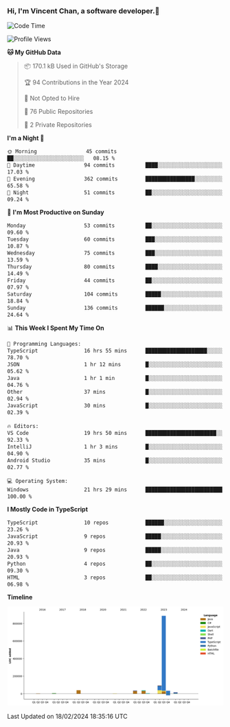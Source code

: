 ### Hi, I'm Vincent Chan, a software developer.👋

<!--
**hkvincent/hkvincent** is a ✨ _special_ ✨ repository because its `README.md` (this file) appears on your GitHub profile.

Here are some ideas to get you started:

- 🔭 I’m currently working on ...
- 🌱 I’m currently learning ...
- 👯 I’m looking to collaborate on ...
- 🤔 I’m looking for help with ...
- 💬 Ask me about ...
- 📫 How to reach me: ...
- 😄 Pronouns: ...
- ⚡ Fun fact: ...
-->
<!--START_SECTION:waka-->
![Code Time](http://img.shields.io/badge/Code%20Time-820%20hrs%204%20mins-blue)

![Profile Views](http://img.shields.io/badge/Profile%20Views-0-blue)

**🐱 My GitHub Data** 

> 📦 170.1 kB Used in GitHub's Storage 
 > 
> 🏆 94 Contributions in the Year 2024
 > 
> 🚫 Not Opted to Hire
 > 
> 📜 76 Public Repositories 
 > 
> 🔑 2 Private Repositories 
 > 
**I'm a Night 🦉** 

```text
🌞 Morning                45 commits          ██░░░░░░░░░░░░░░░░░░░░░░░   08.15 % 
🌆 Daytime                94 commits          ████░░░░░░░░░░░░░░░░░░░░░   17.03 % 
🌃 Evening                362 commits         ████████████████░░░░░░░░░   65.58 % 
🌙 Night                  51 commits          ██░░░░░░░░░░░░░░░░░░░░░░░   09.24 % 
```
📅 **I'm Most Productive on Sunday** 

```text
Monday                   53 commits          ██░░░░░░░░░░░░░░░░░░░░░░░   09.60 % 
Tuesday                  60 commits          ███░░░░░░░░░░░░░░░░░░░░░░   10.87 % 
Wednesday                75 commits          ███░░░░░░░░░░░░░░░░░░░░░░   13.59 % 
Thursday                 80 commits          ████░░░░░░░░░░░░░░░░░░░░░   14.49 % 
Friday                   44 commits          ██░░░░░░░░░░░░░░░░░░░░░░░   07.97 % 
Saturday                 104 commits         █████░░░░░░░░░░░░░░░░░░░░   18.84 % 
Sunday                   136 commits         ██████░░░░░░░░░░░░░░░░░░░   24.64 % 
```


📊 **This Week I Spent My Time On** 

```text
💬 Programming Languages: 
TypeScript               16 hrs 55 mins      ████████████████████░░░░░   78.70 % 
JSON                     1 hr 12 mins        █░░░░░░░░░░░░░░░░░░░░░░░░   05.62 % 
Java                     1 hr 1 min          █░░░░░░░░░░░░░░░░░░░░░░░░   04.76 % 
Other                    37 mins             █░░░░░░░░░░░░░░░░░░░░░░░░   02.94 % 
JavaScript               30 mins             █░░░░░░░░░░░░░░░░░░░░░░░░   02.39 % 

🔥 Editors: 
VS Code                  19 hrs 50 mins      ███████████████████████░░   92.33 % 
IntelliJ                 1 hr 3 mins         █░░░░░░░░░░░░░░░░░░░░░░░░   04.90 % 
Android Studio           35 mins             █░░░░░░░░░░░░░░░░░░░░░░░░   02.77 % 

💻 Operating System: 
Windows                  21 hrs 29 mins      █████████████████████████   100.00 % 
```

**I Mostly Code in TypeScript** 

```text
TypeScript               10 repos            ██████░░░░░░░░░░░░░░░░░░░   23.26 % 
JavaScript               9 repos             █████░░░░░░░░░░░░░░░░░░░░   20.93 % 
Java                     9 repos             █████░░░░░░░░░░░░░░░░░░░░   20.93 % 
Python                   4 repos             ██░░░░░░░░░░░░░░░░░░░░░░░   09.30 % 
HTML                     3 repos             ██░░░░░░░░░░░░░░░░░░░░░░░   06.98 % 
```



**Timeline**

![Lines of Code chart](https://raw.githubusercontent.com/hkvincent/hkvincent/main/assets/bar_graph.png)


 Last Updated on 18/02/2024 18:35:16 UTC
<!--END_SECTION:waka-->
